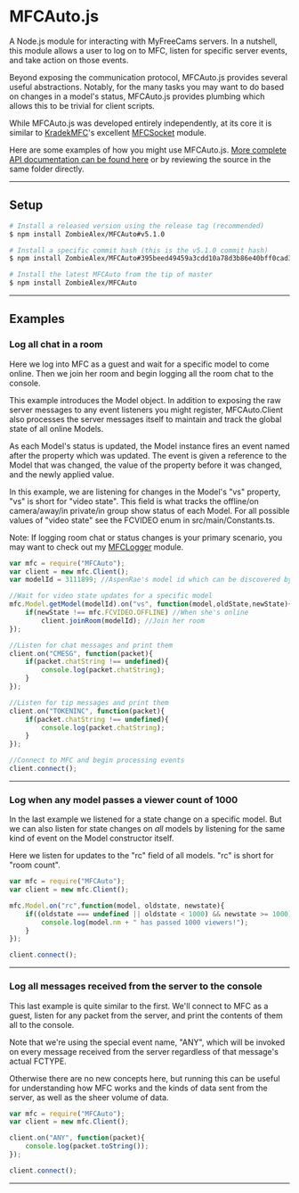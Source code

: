 # MFCAuto.js

A Node.js module for interacting with MyFreeCams servers. In a nutshell, this module allows a user to log on to MFC, listen for specific server events, and take action on those events.

Beyond exposing the communication protocol, MFCAuto.js provides several useful abstractions.  Notably, for the many tasks you may want to do based on changes in a model's status, MFCAuto.js provides plumbing which allows this to be trivial for client scripts.

While MFCAuto.js was developed entirely independently, at its core it is similar to [KradekMFC](https://github.com/KradekMFC)'s excellent [MFCSocket](https://github.com/KradekMFC/MFCSocket) module.

Here are some examples of how you might use MFCAuto.js.  [More complete API documentation can be found here](https://github.com/ZombieAlex/MFCAuto/tree/master/src/main) or by reviewing the source in the same folder directly.

------------

## Setup

```bash
# Install a released version using the release tag (recommended)
$ npm install ZombieAlex/MFCAuto#v5.1.0

# Install a specific commit hash (this is the v5.1.0 commit hash)
$ npm install ZombieAlex/MFCAuto#395beed49459a3cdd10a78d3b86e40bff0cad369

# Install the latest MFCAuto from the tip of master
$ npm install ZombieAlex/MFCAuto
```

------------

## Examples

### Log all chat in a room
Here we log into MFC as a guest and wait for a specific model to come online.  Then we join her room and begin logging all the room chat to the console.

This example introduces the Model object.  In addition to exposing the raw server messages to any event listeners you might register, MFCAuto.Client also processes the server messages itself to maintain and track the global state of all online Models.

As each Model's status is updated, the Model instance fires an event named after the property which was updated.  The event is given a reference to the Model that was changed, the value of the property before it was changed, and the newly applied value.

In this example, we are listening for changes in the Model's "vs" property, "vs" is short for "video state".  This field is what tracks the offline/on camera/away/in private/in group show status of each Model.  For all possible values of "video state" see the FCVIDEO enum in src/main/Constants.ts.

Note: If logging room chat or status changes is your primary scenario, you may want to check out my [MFCLogger](https://github.com/ZombieAlex/MFCLogger) module.

```javascript
var mfc = require("MFCAuto");
var client = new mfc.Client();
var modelId = 3111899; //AspenRae's model id which can be discovered by running the previous example among other means

//Wait for video state updates for a specific model
mfc.Model.getModel(modelId).on("vs", function(model,oldState,newState){
    if(newState !== mfc.FCVIDEO.OFFLINE) //When she's online
        client.joinRoom(modelId); //Join her room
});

//Listen for chat messages and print them
client.on("CMESG", function(packet){
    if(packet.chatString !== undefined){
        console.log(packet.chatString);
    }
});

//Listen for tip messages and print them
client.on("TOKENINC", function(packet){
    if(packet.chatString !== undefined){
        console.log(packet.chatString);
    }
});

//Connect to MFC and begin processing events
client.connect();
```

---

### Log when any model passes a viewer count of 1000
In the last example we listened for a state change on a specific model.  But we can also listen for state changes on *all* models by listening for the same kind of event on the Model constructor itself.

Here we listen for updates to the "rc" field of all models.  "rc" is short for "room count".

```javascript
var mfc = require("MFCAuto");
var client = new mfc.Client();

mfc.Model.on("rc",function(model, oldstate, newstate){
    if((oldstate === undefined || oldstate < 1000) && newstate >= 1000){
        console.log(model.nm + " has passed 1000 viewers!");
    }
});

client.connect();
```

---

### Log all messages received from the server to the console

This last example is quite similar to the first.  We'll connect to MFC as a guest, listen for any packet from the server, and print the contents of them all to the console.

Note that we're using the special event name, "ANY", which will be invoked on every message received from the server regardless of that message's actual FCTYPE.

Otherwise there are no new concepts here, but running this can be useful for understanding how MFC works and the kinds of data sent from the server, as well as the sheer volume of data.

```javascript
var mfc = require("MFCAuto");
var client = new mfc.Client();

client.on("ANY", function(packet){
    console.log(packet.toString());
});

client.connect();
```

-----------------------

